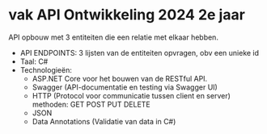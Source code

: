 # vak API Ontwikkeling 2024 2e jaar
API opbouw met 3 entiteiten die een relatie met elkaar hebben. 
  * API ENDPOINTS: 3 lijsten van de entiteiten opvragen, obv een unieke id
  * Taal: C#
  * Technologieën:
     - ASP.NET Core voor het bouwen van de RESTful API.
     - Swagger (API-documentatie en testing via Swagger UI)
     - HTTP (Protocol voor communicatie tussen client en server) methoden: GET POST PUT DELETE
     - JSON
     - Data Annotations (Validatie van data in C#)
    
